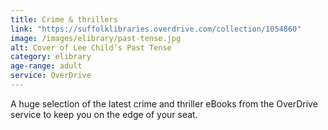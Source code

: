 ```yaml
---
title: Crime & thrillers
link: "https://suffolklibraries.overdrive.com/collection/1054860"
image: /images/elibrary/past-tense.jpg
alt: Cover of Lee Child’s Past Tense
category: elibrary
age-range: adult
service: OverDrive
---
```


A huge selection of the latest crime and thriller eBooks from the OverDrive service to keep you on the edge of your seat.
